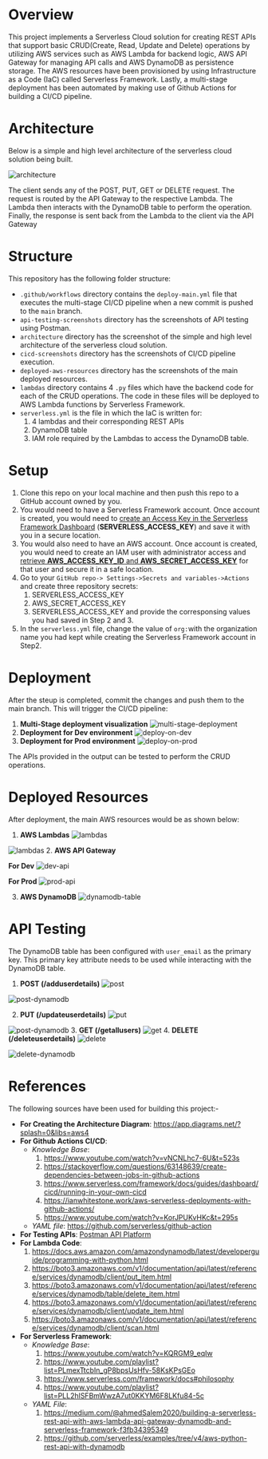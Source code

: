 # Overview
This project implements a Serverless Cloud solution for creating REST APIs that support basic CRUD(Create, Read, Update and Delete) operations by utilizing AWS services such as AWS Lambda for backend logic, AWS API Gateway for managing API calls and AWS DynamoDB as persistence storage. The AWS resources have been provisioned by using Infrastructure as a Code (IaC) called Serverless Framework. Lastly, a multi-stage deployment has been automated by making use of Github Actions for building a CI/CD pipeline.

# Architecture
Below is a simple and high level architecture of the serverless cloud solution being built.

![architecture](/architecture/architecture.jpg?raw=true)

The client sends any of the POST, PUT, GET or DELETE request. The request is routed by the API Gateway to the respective Lambda. The Lambda then interacts with the DynamoDB table to perform the operation. Finally, the response is sent back from the Lambda to the client via the API Gateway
# Structure
This repository has the following folder structure:
* `.github/workflows` directory contains the `deploy-main.yml` file that executes the multi-stage CI/CD pipeline when a new commit is pushed to the `main` branch.
* `api-testing-screenshots` directory has the screenshots of API testing using Postman.
* `architecture` directory has the screenshot of the simple and high level architecture of the serverless cloud solution.
* `cicd-screenshots` directory has the screenshots of CI/CD pipeline execution.
* `deployed-aws-resources` directory has the screenshots of the main deployed resources.
* `lambdas` directory contains 4 `.py` files which have the backend code for each of the CRUD operations. The code in these files will be deployed to AWS Lambda functions by Serverless Framework.
*  `serverless.yml` is the file in which the IaC is written for:
    1. 4 lambdas and their corresponding REST APIs
    2. DynamoDB table
    3. IAM role required by the Lambdas to access the DynamoDB table.
# Setup
1. Clone this repo on your local machine and then push this repo to a GitHub account owned by you.
2. You would need to have a Serverless Framework account. Once account is created, you would need to <a href= "https://www.serverless.com/framework/docs/guides/dashboard/cicd/running-in-your-own-cicd#create-an-access-key-in-the-serverless-framework-dashboard">create an Access Key in the Serverless Framework Dashboard</a> (**SERVERLESS_ACCESS_KEY**) and save it with you in a secure location.
3. You would also need to have an AWS account. Once account is created, you would need to create an IAM user with administrator access and <a href="https://docs.aws.amazon.com/cli/v1/userguide/cli-authentication-user.html">retrieve **AWS_ACCESS_KEY_ID** and **AWS_SECRET_ACCESS_KEY**</a> for that user and secure it in a safe location. 
4. Go to your `GitHub repo-> Settings->Secrets and variables->Actions` and create three repository secrets: 
    1. SERVERLESS_ACCESS_KEY
    2. AWS_SECRET_ACCESS_KEY
    3. SERVERLESS_ACCESS_KEY and provide the corresponsing values you had saved in Step 2 and 3.
5. In the `serverless.yml` file, change the value of `org:`with the organization name you had kept while creating the Serverless Framework account in Step2. 

# Deployment
After the steup is completed, commit the changes and push them to the main branch. This will trigger the CI/CD pipeline:

1. **Multi-Stage deployment visualization**
![multi-stage-deployment](/cicd-screenshots/1.multi-stage-deployment.png?raw=true)
2. **Deployment for Dev environment**
![deploy-on-dev](/cicd-screenshots/2.deploy-on-dev.png?raw=true)
3. **Deployment for Prod environment**
![deploy-on-prod](/cicd-screenshots/3.deploy-on-prod.png?raw=true)

The APIs provided in the output can be tested to perform the CRUD operations.

# Deployed Resources
After deployment, the main AWS resources would be as shown below:
1. **AWS Lambdas**
![lambdas](/deployed-aws-resources/lambdas-1.png?raw=true)

![lambdas](/deployed-aws-resources/lambdas-2.png?raw=true)
2. **AWS API Gateway**

**For Dev**
![dev-api](/deployed-aws-resources/dev-api.png?raw=true)

**For Prod**
![prod-api](/deployed-aws-resources/prod-api.png?raw=true)

3. **AWS DynamoDB**
![dynamodb-table](/deployed-aws-resources/dynamodb-table.png?raw=true)
# API Testing
The DynamoDB table has been configured with `user_email` as the primary key. This primary key attribute needs to be used while interacting with the DynamoDB table.
1. **POST (/adduserdetails)**
![post](/api-testing-screenshots/post.png?raw=true)

![post-dynamodb](/api-testing-screenshots/post-dynamodb.png?raw=true)

2. **PUT (/updateuserdetails)**
![put](/api-testing-screenshots/put.png?raw=true)

![post-dynamodb](/api-testing-screenshots/put-dynamodb.png?raw=true)
3. **GET (/getallusers)**
![get](/api-testing-screenshots/get.png?raw=true)
4. **DELETE (/deleteuserdetails)**
![delete](/api-testing-screenshots/delete.png?raw=true)

![delete-dynamodb](/api-testing-screenshots/delete-dynamodb.png?raw=true)

# References
The following sources have been used for building this project:-
* **For Creating the Architecture Diagram**: https://app.diagrams.net/?splash=0&libs=aws4 
* **For Github Actions CI/CD**:
    * *Knowledge Base*: 
        1. https://www.youtube.com/watch?v=vNCNLhc7-6U&t=523s
        2. https://stackoverflow.com/questions/63148639/create-dependencies-between-jobs-in-github-actions
        3. https://www.serverless.com/framework/docs/guides/dashboard/cicd/running-in-your-own-cicd
        4. https://ianwhitestone.work/aws-serverless-deployments-with-github-actions/
        5. https://www.youtube.com/watch?v=KorJPUKvHKc&t=295s
    * *YAML file*: https://github.com/serverless/github-action
* **For Testing APIs**: <a href="">Postman API Platform</a>
* **For Lambda Code**: 
    1. https://docs.aws.amazon.com/amazondynamodb/latest/developerguide/programming-with-python.html
    2. https://boto3.amazonaws.com/v1/documentation/api/latest/reference/services/dynamodb/client/put_item.html
    3. https://boto3.amazonaws.com/v1/documentation/api/latest/reference/services/dynamodb/table/delete_item.html
    4. https://boto3.amazonaws.com/v1/documentation/api/latest/reference/services/dynamodb/client/update_item.html
    5. https://boto3.amazonaws.com/v1/documentation/api/latest/reference/services/dynamodb/client/scan.html
* **For Serverless Framework**:
    * *Knowledge Base*:
        1. https://www.youtube.com/watch?v=KQRGM9_eqIw
        2. https://www.youtube.com/playlist?list=PLmexTtcbIn_gP8bpsUsHfv-58KsKPsGEo
        3. https://www.serverless.com/framework/docs#philosophy
        4. https://www.youtube.com/playlist?list=PLL2hlSFBmWwzA7ut0KKYM6F8LKfu84-5c
    * *YAML File*: 
        1. https://medium.com/@ahmedSalem2020/building-a-serverless-rest-api-with-aws-lambda-api-gateway-dynamodb-and-serverless-framework-f3fb34395349
        2. https://github.com/serverless/examples/tree/v4/aws-python-rest-api-with-dynamodb






